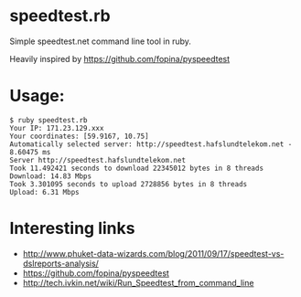 speedtest.rb
============

Simple speedtest.net command line tool in ruby.

Heavily inspired by https://github.com/fopina/pyspeedtest

Usage:
=====

    $ ruby speedtest.rb
    Your IP: 171.23.129.xxx
    Your coordinates: [59.9167, 10.75]
    Automatically selected server: http://speedtest.hafslundtelekom.net - 8.60475 ms
    Server http://speedtest.hafslundtelekom.net
    Took 11.492421 seconds to download 22345012 bytes in 8 threads
    Download: 14.83 Mbps
    Took 3.301095 seconds to upload 2728856 bytes in 8 threads
    Upload: 6.31 Mbps

Interesting links
===========

* http://www.phuket-data-wizards.com/blog/2011/09/17/speedtest-vs-dslreports-analysis/
* https://github.com/fopina/pyspeedtest
* http://tech.ivkin.net/wiki/Run_Speedtest_from_command_line
